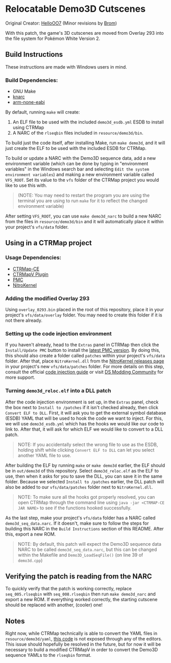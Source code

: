 # Relocatable Demo3D Cutscenes

Original Creator: [HelloOO7](https://github.com/HelloOO7)
(Minor revisions by [Brom](https://github.com/brombrombromley))

With this patch, the game's 3D cutscenes are moved from Overlay 293 into the file system for Pokémon White Version 2.

## Build Instructions

These instructions are made with Windows users in mind.

### Build Dependencies:
- GNU Make
- [knarc](https://github.com/kr3nshaw/knarc/releases/tag/1.0.0) 
- [arm-none-eabi](https://developer.arm.com/downloads/-/arm-gnu-toolchain-downloads)

By default, running `make` will create:
1. An ELF file to be used with the included `demo3d_esdb.yml` ESDB to install using CTRMap
2. A NARC of the `rlseqbin` files included in `resource/demo3d/bin`.

To build just the code itself, after installing Make, run `make demo3d`, and it will just create the ELF to be used with the included ESDB for CTRMap.

To build or update a NARC with the Demo3D sequence data, add a new environment variable (which can be done by typing in "environment variables" in the Windows search bar and selecting `Edit the system environment variables`) and making a new environment variable called `VFS_ROOT`. Set its value to the `vfs` folder of the CTRMap project you would like to use this with.

> (NOTE: You may need to restart the program you are using the terminal you are using to run `make` for it to reflect the changed environment variable)

After setting `VFS_ROOT`, you can use `make demo3d_narc` to build a new NARC from the files in `resource/demo3d/bin` and it will automatically place it within your project's `vfs/data` folder.

## Using in a CTRMap project

### Usage Dependencies:

- [CTRMap-CE](https://github.com/ds-pokemon-hacking/CTRMap-CE/releases)
- [CTRMapV Plugin](https://github.com/ds-pokemon-hacking/CTRMapV/releases)
- [PMC](https://github.com/ds-pokemon-hacking/PMC/releases)
- [NitroKernel](https://github.com/HelloOO7/NitroKernel/releases)

### Adding the modified Overlay 293

Using `overlay_0293.bin` placed in the root of this repository, place it in your project's `vfs/data/overlay` folder. You may need to create this folder if it is not there already.

### Setting up the code injection environment

If you haven't already, head to the `Extras` panel in CTRMap then click the `Install/Update PMC` button to install the [latest PMC version](https://github.com/ds-pokemon-hacking/PMC/releases). By doing this, this should also create a folder called `patches` within your project's `vfs/data` folder. After that, place `NitroKernel.dll` from the [NitroKernel releases page](https://github.com/HelloOO7/NitroKernel/releases) in your project's new `vfs/data/patches` folder. For more details on this step, consult the official [code injection guide](https://ds-pokemon-hacking.github.io/docs/generation-v/guides/bw_b2w2-code_injection/#linking) or visit [DS Modding Community](https://discord.gg/YBtdN3aXfv) for more support.

### Turning `demo3d_reloc.elf` into a DLL patch

After the code injection environment is set up, in the `Extras` panel, check the box next to `Install to /patches` if it isn't checked already, then click `Convert ELF to DLL`. First, it will ask you to get the external symbol database (ESDB) YAML that will be used to hook the code we want to inject. For this, we will use `demo3d_esdb.yml` which has the hooks we would like our code to link to. After that, it will ask for which ELF we would like to convert to a DLL patch. 

> NOTE: If you accidentally select the wrong file to use as the ESDB, holding shift while clicking `Convert ELF to DLL` can let you select another YAML file to use.

After building the ELF by running `make` or `make demo3d` earlier, the ELF should be in `out/demo3d` of this repository. Select `demo3d_reloc.elf` as the ELF to use, then when it asks for you to save the DLL, you can save it in the same folder. Because we selected `Install to /patches` earlier, the DLL patch will also be added to our `vfs/data/patches` folder next to `NitroKernel.dll`.

> NOTE: To make sure all the hooks got properly resolved, you can open CTRMap through the command line using `java -jar <CTRMAP-CE JAR NAME>` to see if the functions hooked successfully.

As the last step, make your project's `vfs/data` folder has a NARC called `demo3d_seq_data.narc`. If it doesn't, make sure to follow the steps for building this NARC in the `Build Instructions` section of this README. After this, export a new ROM.

> NOTE: By default, this patch will expect the Demo3D sequence data NARC to be called `demo3d_seq_data.narc`, but this can be changed within the Makefile and `Demo3D_LoadSeqFile()` (on line 39 of `demo3d.cpp`)

## Verifying the patch is reading from the NARC

To quickly verify that the patch is working correctly, replace `seq_005.rlseqbin` with `seq_008.rlseqbin` then run `make demo3d_narc` and export a new ROM. If everything worked correctly, the starting cutscene should be replaced with another, (cooler) one!

## Notes

Right now, while CTRMap technically is able to convert the YAML files in `resource/demo3d/yaml`, [this code](https://github.com/ds-pokemon-hacking/CTRMapV/blob/master/src/ctrmap/formats/pokemon/gen5/sequence/SeqReader.java) is not exposed through any of the editors. This issue should hopefully be resolved in the future, but for now it will be necessary to build a modified CTRMapV in order to convert the Demo3D sequence YAMLs to the `rlseqbin` format.

